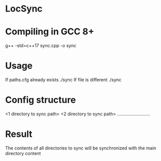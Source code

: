 # LocSync

# Compiling in GCC 8+
g++ -std=c++17 sync.cpp -o sync

# Usage
If paths.cfg already exists	./sync
If file is different		./sync <config file name>

# Config structure

<main directory path>
<1 directory to sync path>
<2 directory to sync path>
..........................

# Result
The contents of all directories to sync will be synchronized with the main directory content
